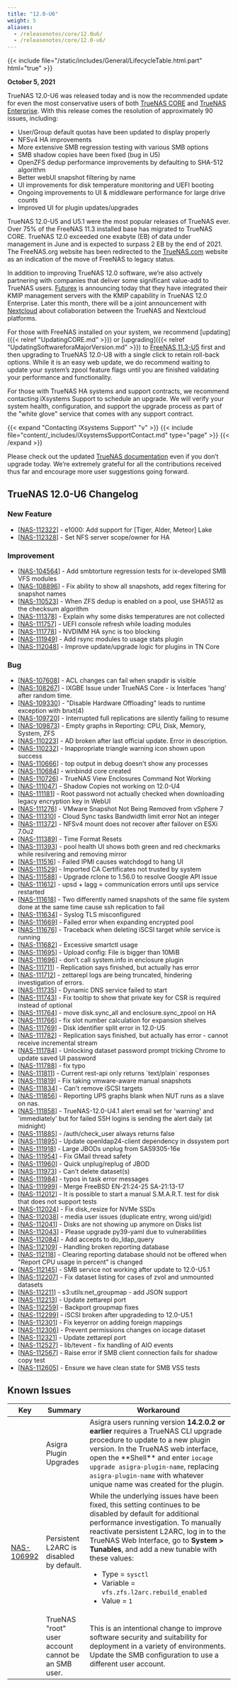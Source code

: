 ```yaml
---
title: "12.0-U6"
weight: 5
aliases: 
  - /releasenotes/core/12.0u6/
  - /releasenotes/core/12.0-u6/
---
```


{{< include file="/static/includes/General/LifecycleTable.html.part" html="true" >}}

**October 5, 2021**

TrueNAS 12.0-U6 was released today and is now the recommended update for even the most conservative users of both [TrueNAS CORE](https://www.truenas.com/truenas-core/) and [TrueNAS Enterprise](https://www.truenas.com/truenas-enterprise/). With this release comes the resolution of approximately 90 issues, including:

* User/Group default quotas have been updated to display properly
* NFSv4 HA improvements
* More extensive SMB regression testing with various SMB options
* SMB shadow copies have been fixed (bug in U5)
* OpenZFS dedup performance improvements by defaulting to SHA-512 algorithm
* Better webUI snapshot filtering by name
* UI improvements for disk temperature monitoring and UEFI booting
* Ongoing improvements to UI & middleware performance for large drive counts
* Improved UI for plugin updates/upgrades

TrueNAS 12.0-U5 and U5.1 were the most popular releases of TrueNAS ever. Over 75% of the FreeNAS 11.3 installed base has migrated to TrueNAS CORE. TrueNAS 12.0 exceeded one exabyte (EB) of data under management in June and is expected to surpass 2 EB by the end of 2021. The FreeNAS.org website has been redirected to the [TrueNAS.com](https://www.truenas.com/) website as an indication of the move of FreeNAS to legacy status.

In addition to improving TrueNAS 12.0 software, we’re also actively partnering with companies that deliver some significant value-add to TrueNAS users. [Futurex](https://www.futurex.com/) is announcing today that they have integrated their KMIP management servers with the KMIP capability in TrueNAS 12.0 Enterprise. Later this month, there will be a joint announcement with [Nextcloud](https://nextcloud.com/) about collaboration between the TrueNAS and Nextcloud platforms.

For those with FreeNAS installed on your system, we recommend [updating]({{< relref "UpdatingCORE.md" >}}) or [upgrading]({{< relref "UpdatingSoftwareforaMajorVersion.md" >}}) to [FreeNAS 11.3-U5](https://download.freenas.org/) first and then upgrading to TrueNAS 12.0-U8 with a single click to retain roll-back options. While it is an easy web update, we do recommend waiting to update your system’s zpool feature flags until you are finished validating your performance and functionality.

For those with TrueNAS HA systems and support contracts, we recommend contacting iXsystems Support to schedule an upgrade. We will verify your system health, configuration, and support the upgrade process as part of the "white glove" service that comes with any support contract.

{{< expand "Contacting iXsystems Support" "v" >}}
{{< include file="content/_includes/iXsystemsSupportContact.md" type="page" >}}
{{< /expand >}}

Please check out the updated [TrueNAS documentation](https://www.truenas.com/docs/) even if you don’t upgrade today. We’re extremely grateful for all the contributions received thus far and encourage more user suggestions going forward.

## TrueNAS 12.0-U6 Changelog

### New Feature

<ul>
<li>[<a href='https://ixsystems.atlassian.net/browse/NAS-112322'>NAS-112322</a>] -         e1000: Add support for [Tiger, Alder, Meteor] Lake
</li>
<li>[<a href='https://ixsystems.atlassian.net/browse/NAS-112328'>NAS-112328</a>] -         Set NFS server scope/owner for HA
</li>
</ul>

### Improvement

<ul>
<li>[<a href='https://ixsystems.atlassian.net/browse/NAS-104564'>NAS-104564</a>] -         Add smbtorture regression tests for ix-developed SMB VFS modules
</li>
<li>[<a href='https://ixsystems.atlassian.net/browse/NAS-108896'>NAS-108896</a>] -         Fix ability to show all snapshots, add regex filtering for snapshot names
</li>
<li>[<a href='https://ixsystems.atlassian.net/browse/NAS-110523'>NAS-110523</a>] -         When ZFS dedup is enabled on a pool, use SHA512 as the checksum algorithm
</li>
<li>[<a href='https://ixsystems.atlassian.net/browse/NAS-111378'>NAS-111378</a>] -         Explain why some disks temperatures are not collected
</li>
<li>[<a href='https://ixsystems.atlassian.net/browse/NAS-111757'>NAS-111757</a>] -         UEFI console refresh while loading modules
</li>
<li>[<a href='https://ixsystems.atlassian.net/browse/NAS-111778'>NAS-111778</a>] -         NVDIMM HA sync is too blocking
</li>
<li>[<a href='https://ixsystems.atlassian.net/browse/NAS-111949'>NAS-111949</a>] -         Add rsync modules to usage stats plugin
</li>
<li>[<a href='https://ixsystems.atlassian.net/browse/NAS-112048'>NAS-112048</a>] -         Improve update/upgrade logic for plugins in TN Core
</li>
</ul>

### Bug

<ul>
<li>[<a href='https://ixsystems.atlassian.net/browse/NAS-107608'>NAS-107608</a>] -         ACL changes can fail when snapdir is visible
</li>
<li>[<a href='https://ixsystems.atlassian.net/browse/NAS-108267'>NAS-108267</a>] -         IXGBE Issue under TrueNAS Core - ix Interfaces 'hang' after random time.
</li>
<li>[<a href='https://ixsystems.atlassian.net/browse/NAS-109330'>NAS-109330</a>] -         "Disable Hardware Offloading" leads to runtime exception with bnxt(4)
</li>
<li>[<a href='https://ixsystems.atlassian.net/browse/NAS-109720'>NAS-109720</a>] -         Interrupted full replications are silently failing to resume
</li>
<li>[<a href='https://ixsystems.atlassian.net/browse/NAS-109873'>NAS-109873</a>] -         Empty graphs in Reporting: CPU, Disk, Memory, System, ZFS
</li>
<li>[<a href='https://ixsystems.atlassian.net/browse/NAS-110223'>NAS-110223</a>] -         AD broken after last official update.  Error in description.
</li>
<li>[<a href='https://ixsystems.atlassian.net/browse/NAS-110232'>NAS-110232</a>] -         Inappropriate triangle warning icon shown upon success
</li>
<li>[<a href='https://ixsystems.atlassian.net/browse/NAS-110666'>NAS-110666</a>] -         top output in debug doesn't show any processes
</li>
<li>[<a href='https://ixsystems.atlassian.net/browse/NAS-110684'>NAS-110684</a>] -         winbindd core created
</li>
<li>[<a href='https://ixsystems.atlassian.net/browse/NAS-110726'>NAS-110726</a>] -         TrueNAS View Enclosures Command Not Working
</li>
<li>[<a href='https://ixsystems.atlassian.net/browse/NAS-111047'>NAS-111047</a>] -         Shadow Copies not working on 12.0-U4
</li>
<li>[<a href='https://ixsystems.atlassian.net/browse/NAS-111181'>NAS-111181</a>] -         Root password not actually checked when downloading legacy encryption key in WebUI
</li>
<li>[<a href='https://ixsystems.atlassian.net/browse/NAS-111276'>NAS-111276</a>] -         VMware Snapshot Not Being Removed from vSphere 7
</li>
<li>[<a href='https://ixsystems.atlassian.net/browse/NAS-111310'>NAS-111310</a>] -         Cloud Sync tasks Bandwidth limit error Not an integer
</li>
<li>[<a href='https://ixsystems.atlassian.net/browse/NAS-111372'>NAS-111372</a>] -         NFSv4 mount does not recover after failover on ESXi 7.0u2
</li>
<li>[<a href='https://ixsystems.atlassian.net/browse/NAS-111389'>NAS-111389</a>] -         Time Format Resets
</li>
<li>[<a href='https://ixsystems.atlassian.net/browse/NAS-111393'>NAS-111393</a>] -         pool health UI shows both green and red checkmarks while resilvering and removing mirror
</li>
<li>[<a href='https://ixsystems.atlassian.net/browse/NAS-111516'>NAS-111516</a>] -         Failed IPMI causes watchdogd to hang UI
</li>
<li>[<a href='https://ixsystems.atlassian.net/browse/NAS-111529'>NAS-111529</a>] -         Imported CA Certificates not trusted by system
</li>
<li>[<a href='https://ixsystems.atlassian.net/browse/NAS-111588'>NAS-111588</a>] -         Upgrade rclone to 1.56.0 to resolve Google API issue
</li>
<li>[<a href='https://ixsystems.atlassian.net/browse/NAS-111612'>NAS-111612</a>] -         upsd + lagg = communication errors until ups service restarted
</li>
<li>[<a href='https://ixsystems.atlassian.net/browse/NAS-111618'>NAS-111618</a>] -         Two differently named snapshots of the same file system done at the same time cause ssh replication to fail
</li>
<li>[<a href='https://ixsystems.atlassian.net/browse/NAS-111634'>NAS-111634</a>] -         Syslog TLS misconfigured
</li>
<li>[<a href='https://ixsystems.atlassian.net/browse/NAS-111669'>NAS-111669</a>] -         Failed error when expanding encrypted pool
</li>
<li>[<a href='https://ixsystems.atlassian.net/browse/NAS-111676'>NAS-111676</a>] -         Traceback when deleting iSCSI target while service is running
</li>
<li>[<a href='https://ixsystems.atlassian.net/browse/NAS-111682'>NAS-111682</a>] -         Excessive smartctl usage
</li>
<li>[<a href='https://ixsystems.atlassian.net/browse/NAS-111695'>NAS-111695</a>] -         Upload config: File is bigger than 10MiB
</li>
<li>[<a href='https://ixsystems.atlassian.net/browse/NAS-111696'>NAS-111696</a>] -         don't call system.info in enclosure plugin
</li>
<li>[<a href='https://ixsystems.atlassian.net/browse/NAS-111711'>NAS-111711</a>] -         Replication says finished, but actually has error
</li>
<li>[<a href='https://ixsystems.atlassian.net/browse/NAS-111712'>NAS-111712</a>] -         zettarepl logs are being truncated, hindering investigation of errors.
</li>
<li>[<a href='https://ixsystems.atlassian.net/browse/NAS-111735'>NAS-111735</a>] -         Dynamic DNS service failed to start
</li>
<li>[<a href='https://ixsystems.atlassian.net/browse/NAS-111743'>NAS-111743</a>] -         Fix tooltip to show that private key for CSR is required instead of optional
</li>
<li>[<a href='https://ixsystems.atlassian.net/browse/NAS-111764'>NAS-111764</a>] -         move disk.sync_all and enclosure.sync_zpool on HA
</li>
<li>[<a href='https://ixsystems.atlassian.net/browse/NAS-111766'>NAS-111766</a>] -         fix slot number calculation for expansion shelves
</li>
<li>[<a href='https://ixsystems.atlassian.net/browse/NAS-111769'>NAS-111769</a>] -         Disk identifier split error in 12.0-U5
</li>
<li>[<a href='https://ixsystems.atlassian.net/browse/NAS-111782'>NAS-111782</a>] -         Replication says finished, but actually has error - cannot receive incremental stream
</li>
<li>[<a href='https://ixsystems.atlassian.net/browse/NAS-111784'>NAS-111784</a>] -         Unlocking dataset password prompt tricking Chrome to update saved UI password
</li>
<li>[<a href='https://ixsystems.atlassian.net/browse/NAS-111788'>NAS-111788</a>] -         fix typo
</li>
<li>[<a href='https://ixsystems.atlassian.net/browse/NAS-111811'>NAS-111811</a>] -         Current rest-api only returns `text/plain` responses
</li>
<li>[<a href='https://ixsystems.atlassian.net/browse/NAS-111819'>NAS-111819</a>] -         Fix taking vmware-aware manual snapshots
</li>
<li>[<a href='https://ixsystems.atlassian.net/browse/NAS-111834'>NAS-111834</a>] -         Can't remove iSCSI targets
</li>
<li>[<a href='https://ixsystems.atlassian.net/browse/NAS-111856'>NAS-111856</a>] -         Reporting UPS graphs blank when NUT runs as a slave on nas.
</li>
<li>[<a href='https://ixsystems.atlassian.net/browse/NAS-111858'>NAS-111858</a>] -         TrueNAS-12.0-U4.1 alert email set for 'warning' and 'immediately' but for failed SSH logins is sending the alert daily (at midnight)
</li>
<li>[<a href='https://ixsystems.atlassian.net/browse/NAS-111885'>NAS-111885</a>] -         /auth/check_user always returns false
</li>
<li>[<a href='https://ixsystems.atlassian.net/browse/NAS-111895'>NAS-111895</a>] -         Update openldap24-client dependency in dssystem port
</li>
<li>[<a href='https://ixsystems.atlassian.net/browse/NAS-111918'>NAS-111918</a>] -         Large JBODs unplug from SAS9305-16e
</li>
<li>[<a href='https://ixsystems.atlassian.net/browse/NAS-111954'>NAS-111954</a>] -         Fix GMail thread safety
</li>
<li>[<a href='https://ixsystems.atlassian.net/browse/NAS-111960'>NAS-111960</a>] -         Quick unplug/replug of JBOD
</li>
<li>[<a href='https://ixsystems.atlassian.net/browse/NAS-111973'>NAS-111973</a>] -         Can't delete dataset(s)
</li>
<li>[<a href='https://ixsystems.atlassian.net/browse/NAS-111984'>NAS-111984</a>] -         typos in task error messages
</li>
<li>[<a href='https://ixsystems.atlassian.net/browse/NAS-111999'>NAS-111999</a>] -         Merge FreeBSD EN-21:24-25 SA-21:13-17
</li>
<li>[<a href='https://ixsystems.atlassian.net/browse/NAS-112012'>NAS-112012</a>] -         It is possible to start a manual S.M.A.R.T. test for disk that does not support tests
</li>
<li>[<a href='https://ixsystems.atlassian.net/browse/NAS-112024'>NAS-112024</a>] -         Fix disk_resize for NVMe SSDs
</li>
<li>[<a href='https://ixsystems.atlassian.net/browse/NAS-112038'>NAS-112038</a>] -         media user issues (duplicate entry, wrong uid/gid)
</li>
<li>[<a href='https://ixsystems.atlassian.net/browse/NAS-112041'>NAS-112041</a>] -         Disks are not showing up anymore on Disks list
</li>
<li>[<a href='https://ixsystems.atlassian.net/browse/NAS-112043'>NAS-112043</a>] -         Please upgrade py39-yaml due to vulnerabilities
</li>
<li>[<a href='https://ixsystems.atlassian.net/browse/NAS-112084'>NAS-112084</a>] -         Add accepts to do_ldap_query
</li>
<li>[<a href='https://ixsystems.atlassian.net/browse/NAS-112109'>NAS-112109</a>] -         Handling broken reporting database
</li>
<li>[<a href='https://ixsystems.atlassian.net/browse/NAS-112118'>NAS-112118</a>] -         Clearing reporting database should not be offered when "Report CPU usage in percent" is changed
</li>
<li>[<a href='https://ixsystems.atlassian.net/browse/NAS-112145'>NAS-112145</a>] -         SMB service not working after update to 12.0-U5.1
</li>
<li>[<a href='https://ixsystems.atlassian.net/browse/NAS-112207'>NAS-112207</a>] -         Fix dataset listing for cases of zvol and unmounted datasets
</li>
<li>[<a href='https://ixsystems.atlassian.net/browse/NAS-112211'>NAS-112211</a>] -         s3:utils:net_groupmap - add JSON support
</li>
<li>[<a href='https://ixsystems.atlassian.net/browse/NAS-112213'>NAS-112213</a>] -         Update zettarepl port
</li>
<li>[<a href='https://ixsystems.atlassian.net/browse/NAS-112259'>NAS-112259</a>] -         Backport groupmap fixes
</li>
<li>[<a href='https://ixsystems.atlassian.net/browse/NAS-112299'>NAS-112299</a>] -         iSCSI broken after upgradeding to 12.0-U5.1
</li>
<li>[<a href='https://ixsystems.atlassian.net/browse/NAS-112301'>NAS-112301</a>] -         Fix keyerror on adding foreign mappings
</li>
<li>[<a href='https://ixsystems.atlassian.net/browse/NAS-112306'>NAS-112306</a>] -         Prevent permissions changes on iocage dataset
</li>
<li>[<a href='https://ixsystems.atlassian.net/browse/NAS-112321'>NAS-112321</a>] -         Update zettarepl port
</li>
<li>[<a href='https://ixsystems.atlassian.net/browse/NAS-112527'>NAS-112527</a>] -         lib/tevent - fix handling of AIO events
</li>
<li>[<a href='https://ixsystems.atlassian.net/browse/NAS-112567'>NAS-112567</a>] -         Raise error if SMB client connection fails for shadow copy test
</li>
<li>[<a href='https://ixsystems.atlassian.net/browse/NAS-112605'>NAS-112605</a>] -         Ensure we have clean state for SMB VSS tests
</li>
</ul>


## Known Issues

<body class="ql-editor ql-editor-view" style="font-size:14px;">
  <html>
    <body>
      <table width="100%">
        <thead>
          <tr>
			<th>Key</th>
			<th>Summary</th>
			<th>Workaround</th>
          </tr>
        </thead>
        <tbody>
	  <tr>
		  <td></td>
		  <td>Asigra Plugin Upgrades</td>
		  <td>Asigra users running version <b>14.2.0.2 or earlier</b> requires a TrueNAS CLI upgrade procedure to update to a new plugin version. In the TrueNAS web interface, open the **Shell** and enter <code>iocage upgrade asigra-plugin-name</code>, replacing <code>asigra-plugin-name</code> with whatever unique name was created for the plugin.</td>
          <tr>
			<td><a href="https://ixsystems.atlassian.net/browse/NAS-106992" target="_blank">NAS-106992</a></td>
			<td>Persistent L2ARC is disabled by default.</td>
			<td>While the underlying issues have been fixed, this setting continues to be disabled by default for additional performance investigation. To manually reactivate persistent L2ARC, log in to the TrueNAS Web Interface, go to <b>System > Tunables</b>, and add a new tunable with these values:
  			  <ul>
			    <li>Type = <code>sysctl</code></li>
			    <li>Variable = <code>vfs.zfs.l2arc.rebuild_enabled</code></li>
			    <li>Value = <code>1</code></li>
  			  </ul>
			</td>
          </tr>
          <tr>
			<td></td>
            <td>TrueNAS "root" user account cannot be an SMB user.</td>
			<td>This is an intentional change to improve software security and suitability for deployment in a variety of environments. Update the SMB configuration to use a different user account.</td>
          </tr>
        </tbody>
      </table>
    </body>
  </html>



